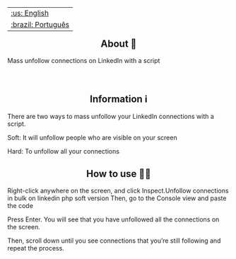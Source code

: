 <table align="right">
 <tr><td><a href="https://github.com/isyuricunha/linkedin-mass-unfollow/blob/main/README.md">:us: English</a></td></tr>
 <tr><td><a href="https://github.com/isyuricunha/linkedin-mass-unfollow/blob/main/README-pt-br.md">:brazil: Português</a></td></tr>
</table>

### <h2 align="center"> About 📄 </h2>

Mass unfollow connections on LinkedIn with a script<br><br><br>

### <h2 align="center"> Information ℹ </h2>

There are two ways to mass unfollow your LinkedIn connections with a script.

Soft: It will unfollow people who are visible on your screen

Hard: To unfollow all your connections

### <h2 align="center"> How to use 👨‍💻 </h2>

Right-click anywhere on the screen, and click Inspect.Unfollow connections in bulk on linkedin php soft version
Then, go to the Console view and paste the code

Press Enter. You will see that you have unfollowed all the connections on the screen.

Then, scroll down until you see connections that you’re still following and repeat the process.
